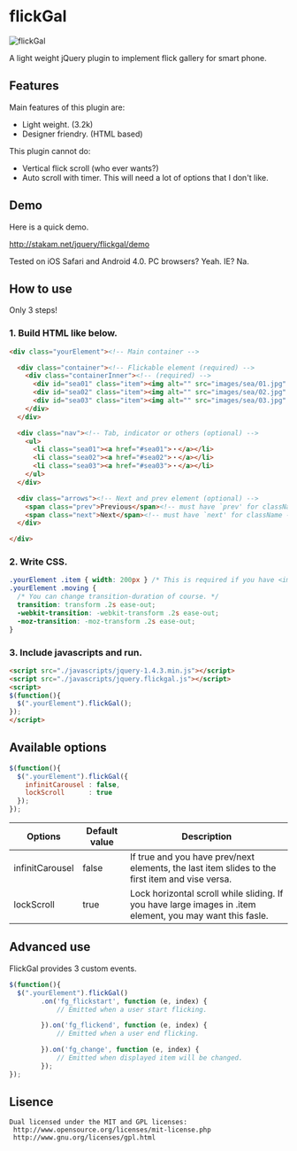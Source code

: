 # flickGal
![flickGal](/piglovesyou/flickGal/raw/master/src/title.png)

A light weight jQuery plugin to implement flick gallery for smart phone.

## Features
Main features of this plugin are:
- Light weight. (3.2k)
- Designer friendry. (HTML based)

This plugin cannot do:
- Vertical flick scroll (who ever wants?)
- Auto scroll with timer. This will need a lot of options that I don't like.

## Demo

Here is a quick demo.

http://stakam.net/jquery/flickgal/demo

Tested on iOS Safari and Android 4.0. PC browsers? Yeah. IE? Na.


## How to use
Only 3 steps!
### 1. Build HTML like below.
```html
<div class="yourElement"><!-- Main container -->

  <div class="container"><!-- Flickable element (required) -->
    <div class="containerInner"><!-- (required) -->
      <div id="sea01" class="item"><img alt="" src="images/sea/01.jpg" /></div><!-- must have `item' for class name -->
      <div id="sea02" class="item"><img alt="" src="images/sea/02.jpg" /></div>
      <div id="sea03" class="item"><img alt="" src="images/sea/03.jpg" /></div>
    </div>
  </div>

  <div class="nav"><!-- Tab, indicator or others (optional) -->
    <ul>
      <li class="sea01"><a href="#sea01">・</a></li>
      <li class="sea02"><a href="#sea02">・</a></li>
      <li class="sea03"><a href="#sea03">・</a></li>
    </ul>
  </div>

  <div class="arrows"><!-- Next and prev element (optional) -->
    <span class="prev">Previous</span><!-- must have `prev' for className -->
    <span class="next">Next</span><!-- must have `next' for className -->
  </div>

</div>
```

### 2. Write CSS.
```css
.yourElement .item { width: 200px } /* This is required if you have <img> element in .item element. */
.yourElement .moving {
  /* You can change transition-duration of course. */
  transition: transform .2s ease-out;
  -webkit-transition: -webkit-transform .2s ease-out;
  -moz-transition: -moz-transform .2s ease-out;
}
```

### 3. Include javascripts and run.
```html
<script src="./javascripts/jquery-1.4.3.min.js"></script>
<script src="./javascripts/jquery.flickgal.js"></script>
<script>
$(function(){
  $(".yourElement").flickGal();
});
</script>
```

## Available options
```javascript
$(function(){
  $(".yourElement").flickGal({
    infinitCarousel : false,
    lockScroll      : true
  });
});
```
| Options | Default value | Description |
| ------------ | ------------- | ------------ |
| infinitCarousel | false  | If true and you have prev/next elements, the last item slides to the first item and vise versa.  |
| lockScroll | true  | Lock horizontal scroll while sliding. If you have large images in .item element, you may want this fasle. |


## Advanced use
FlickGal provides 3 custom events.
```javascript
$(function(){
  $(".yourElement").flickGal()
		.on('fg_flickstart', function (e, index) {
			// Emitted when a user start flicking.

		}).on('fg_flickend', function (e, index) {
			// Emitted when a user end flicking.

		}).on('fg_change', function (e, index) {
			// Emitted when displayed item will be changed.
		});
});
```


## Lisence
```
Dual licensed under the MIT and GPL licenses:
 http://www.opensource.org/licenses/mit-license.php
 http://www.gnu.org/licenses/gpl.html
```
